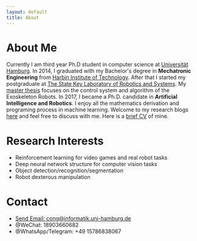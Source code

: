 ```yaml
---
layout: default
title: About
---
```

# About Me
Currently I am third year Ph.D student in computer science at [Universität Hamburg](https://tams.informatik.uni-hamburg.de/people/cong/). In 2014, I graduated with my Bachelor's degree in **Mechatronic Engineering** from [Harbin Institute of Technology](http://en.hit.edu.cn/). After that I started my postgraduate at [The State Key Laboratory of Robotics and Systems](http://en.hit.edu.cn/post/detail/3602). My [master thesis](http://gb.oversea.cnki.net/KCMS/detail/detail.aspx?filename=1017739899.nh&dbcode=CMFD&dbname=CMFDREF) focuses on the control system and algorithm of the Exoskeleton Robots. In 2017, I became a Ph.D. candidate in **Artificial Intelligence and Robotics**. I enjoy all the mathematics derivation and programing process in machine learning. Welcome to my research blogs [here](blog) and feel free to discuss with me. Here is a [brief CV](data/personal/LinCong_CV.pdf) of mine.

# Research Interests
- Reinforcement learning for video games and real robot tasks
- Deep neural network structure for computer vision tasks
- Object detection/recognition/segmentation
- Robot dexterous manipulation

# Contact
<ul class="contacts">
        <li><a href="cong@informatik.uni-hamburg.der">Send Email: cong@informatik.uni-hamburg.de</a></li>
				<li>@WeChat: 18903660682</li>
        <li>@WhatsApp/Telegram: +49 15786838067</li>
</ul>
